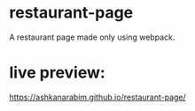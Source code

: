 # restaurant-page
A restaurant page made only using webpack.

# live preview:
https://ashkanarabim.github.io/restaurant-page/
